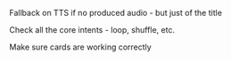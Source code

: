 Fallback on TTS if no produced audio - but just of the title

Check all the core intents - loop, shuffle, etc.

Make sure cards are working correctly
